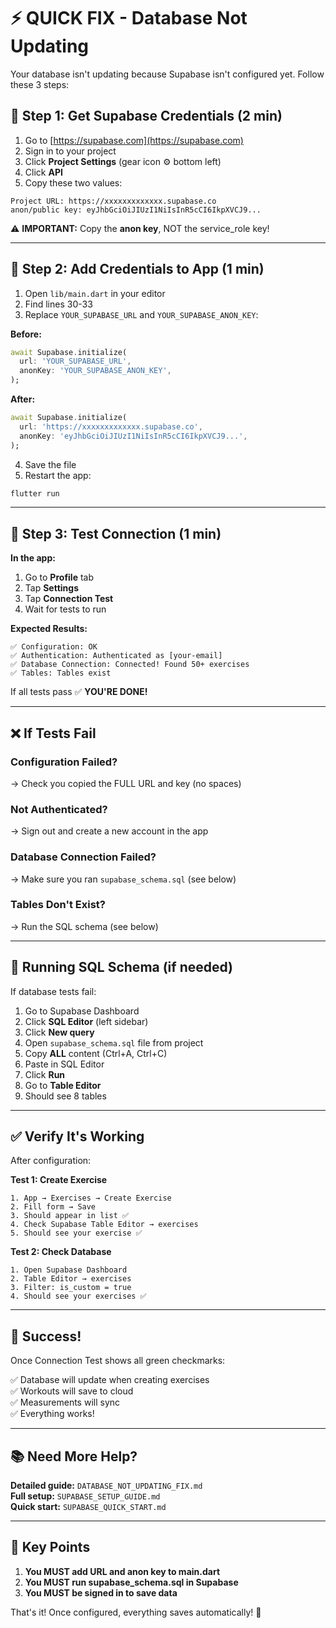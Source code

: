 # ⚡ QUICK FIX - Database Not Updating

Your database isn't updating because Supabase isn't configured yet. Follow these 3 steps:

## 🎯 Step 1: Get Supabase Credentials (2 min)

1. Go to [https://supabase.com](https://supabase.com)
2. Sign in to your project
3. Click **Project Settings** (gear icon ⚙️ bottom left)
4. Click **API**
5. Copy these two values:

```
Project URL: https://xxxxxxxxxxxxx.supabase.co
anon/public key: eyJhbGciOiJIUzI1NiIsInR5cCI6IkpXVCJ9...
```

⚠️ **IMPORTANT:** Copy the **anon key**, NOT the service_role key!

---

## 🎯 Step 2: Add Credentials to App (1 min)

1. Open `lib/main.dart` in your editor
2. Find lines 30-33
3. Replace `YOUR_SUPABASE_URL` and `YOUR_SUPABASE_ANON_KEY`:

**Before:**
```dart
await Supabase.initialize(
  url: 'YOUR_SUPABASE_URL',
  anonKey: 'YOUR_SUPABASE_ANON_KEY',
);
```

**After:**
```dart
await Supabase.initialize(
  url: 'https://xxxxxxxxxxxxx.supabase.co',
  anonKey: 'eyJhbGciOiJIUzI1NiIsInR5cCI6IkpXVCJ9...',
);
```

4. Save the file
5. Restart the app:
```bash
flutter run
```

---

## 🎯 Step 3: Test Connection (1 min)

**In the app:**
1. Go to **Profile** tab
2. Tap **Settings**
3. Tap **Connection Test**
4. Wait for tests to run

**Expected Results:**
```
✅ Configuration: OK
✅ Authentication: Authenticated as [your-email]
✅ Database Connection: Connected! Found 50+ exercises
✅ Tables: Tables exist
```

If all tests pass ✅ **YOU'RE DONE!**

---

## ❌ If Tests Fail

### Configuration Failed?
→ Check you copied the FULL URL and key (no spaces)

### Not Authenticated?
→ Sign out and create a new account in the app

### Database Connection Failed?
→ Make sure you ran `supabase_schema.sql` (see below)

### Tables Don't Exist?
→ Run the SQL schema (see below)

---

## 📝 Running SQL Schema (if needed)

If database tests fail:

1. Go to Supabase Dashboard
2. Click **SQL Editor** (left sidebar)
3. Click **New query**
4. Open `supabase_schema.sql` file from project
5. Copy **ALL** content (Ctrl+A, Ctrl+C)
6. Paste in SQL Editor
7. Click **Run**
8. Go to **Table Editor**
9. Should see 8 tables

---

## ✅ Verify It's Working

After configuration:

**Test 1: Create Exercise**
```
1. App → Exercises → Create Exercise
2. Fill form → Save
3. Should appear in list ✅
4. Check Supabase Table Editor → exercises
5. Should see your exercise ✅
```

**Test 2: Check Database**
```
1. Open Supabase Dashboard
2. Table Editor → exercises
3. Filter: is_custom = true
4. Should see your exercises ✅
```

---

## 🎉 Success!

Once Connection Test shows all green checkmarks:

✅ Database will update when creating exercises  
✅ Workouts will save to cloud  
✅ Measurements will sync  
✅ Everything works!

---

## 📚 Need More Help?

**Detailed guide:** `DATABASE_NOT_UPDATING_FIX.md`  
**Full setup:** `SUPABASE_SETUP_GUIDE.md`  
**Quick start:** `SUPABASE_QUICK_START.md`

---

## 🔑 Key Points

1. **You MUST add URL and anon key to main.dart**
2. **You MUST run supabase_schema.sql in Supabase**
3. **You MUST be signed in to save data**

That's it! Once configured, everything saves automatically! 🚀
